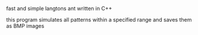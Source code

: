 fast and simple langtons ant written in C++

this program simulates all patterns within a specified range and saves them as BMP images